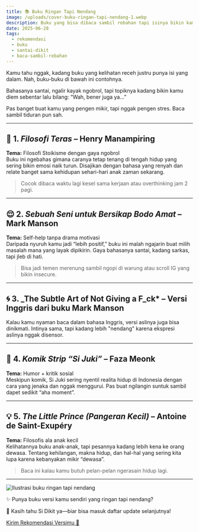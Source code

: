 ```yaml
---
title: 📚 Buku Ringan Tapi Nendang
image: /uploads/cover-buku-ringan-tapi-nendang-1.webp
description: Buku yang bisa dibaca sambil rebahan tapi isinya bikin kamu mikir dua kali soal hidup.
date: 2025-06-28
tags:
  - rekomendasi
  - buku
  - santai-dikit
  - baca-sambil-rebahan
---
```

<!-- ![Buku ringan tapi nendang](/uploads/buku-rekomendasi-ringan-berkualitas.webp) -->

Kamu tahu nggak, kadang buku yang kelihatan receh justru punya isi yang dalam. Nah, buku-buku di bawah ini contohnya.

Bahasanya santai, ngalir kayak ngobrol, tapi topiknya kadang bikin kamu diem sebentar lalu bilang: “Wah, bener juga ya…”

Pas banget buat kamu yang pengen mikir, tapi nggak pengen stres. Baca sambil tiduran pun sah.

---

## 🧠 1. _Filosofi Teras_ – Henry Manampiring  

**Tema:** Filosofi Stoikisme dengan gaya ngobrol  
Buku ini ngebahas gimana caranya tetap tenang di tengah hidup yang sering bikin emosi naik turun. Disajikan dengan bahasa yang renyah dan relate banget sama kehidupan sehari-hari anak zaman sekarang.

> Cocok dibaca waktu lagi kesel sama kerjaan atau overthinking jam 2 pagi.

---

## 😌 2. _Sebuah Seni untuk Bersikap Bodo Amat_ – Mark Manson  

**Tema:** Self-help tanpa drama motivasi  
Daripada nyuruh kamu jadi “lebih positif,” buku ini malah ngajarin buat milih masalah mana yang layak dipikirin. Gaya bahasanya santai, kadang sarkas, tapi jleb di hati.

> Bisa jadi temen merenung sambil ngopi di warung atau scroll IG yang bikin insecure.

---

## 🌀 3. _The Subtle Art of Not Giving a F_ck\* – Versi Inggris dari buku Mark Manson  

Kalau kamu nyaman baca dalam bahasa Inggris, versi aslinya juga bisa dinikmati. Intinya sama, tapi kadang lebih "nendang" karena ekspresi aslinya nggak disensor.

---

## 🍜 4. _Komik Strip “Si Juki”_ – Faza Meonk  

**Tema:** Humor + kritik sosial  
Meskipun komik, Si Juki sering nyentil realita hidup di Indonesia dengan cara yang jenaka dan nggak menggurui. Pas buat ngilangin suntuk sambil dapet sedikit “aha moment”.

---

## 💡 5. _The Little Prince (Pangeran Kecil)_ – Antoine de Saint-Exupéry  

**Tema:** Filosofis ala anak kecil  
Kelihatannya buku anak-anak, tapi pesannya kadang lebih kena ke orang dewasa. Tentang kehilangan, makna hidup, dan hal-hal yang sering kita lupa karena kebanyakan mikir “dewasa”.

> Baca ini kalau kamu butuh pelan-pelan ngerasain hidup lagi.

---

![Ilustrasi buku ringan tapi nendang](/uploads/ilustrasi-buku-ringan-tapi-nendang.webp "Ilustrasi buku ringan tapi nendang")

✨ Punya buku versi kamu sendiri yang ringan tapi nendang?

📝 Kasih tahu Si Dikit ya—biar bisa masuk daftar update selanjutnya!

<div class="mt-6">
  <a href="/kontak" class="inline-block bg-blue-500 text-white px-4 py-2 rounded-lg hover:bg-blue-600 transition">
    Kirim Rekomendasi Versimu 🚀
  </a>
</div>
